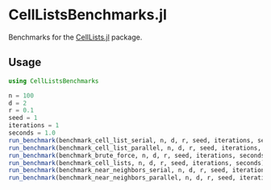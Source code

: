 # CellListsBenchmarks.jl
Benchmarks for the [CellLists.jl](https://github.com/jaantollander/CellLists.jl) package.

## Usage
```julia
using CellListsBenchmarks

n = 100
d = 2
r = 0.1
seed = 1
iterations = 1
seconds = 1.0
run_benchmark(benchmark_cell_list_serial, n, d, r, seed, iterations, seconds)
run_benchmark(benchmark_cell_list_parallel, n, d, r, seed, iterations, seconds)
run_benchmark(benchmark_brute_force, n, d, r, seed, iterations, seconds)
run_benchmark(benchmark_cell_lists, n, d, r, seed, iterations, seconds)
run_benchmark(benchmark_near_neighbors_serial, n, d, r, seed, iterations, seconds)
run_benchmark(benchmark_near_neighbors_parallel, n, d, r, seed, iterations, seconds)
```
